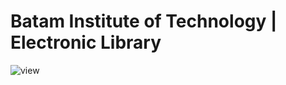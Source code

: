 # Batam Institute of Technology | Electronic Library
![view](https://user-images.githubusercontent.com/40969170/180212768-684d1173-bca0-491c-8c91-5aeeb3ee12a4.png)
